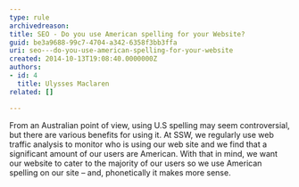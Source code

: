 ```yaml
---
type: rule
archivedreason: 
title: SEO - Do you use American spelling for your Website?
guid: be3a9688-99c7-4704-a342-6358f3bb3ffa
uri: seo---do-you-use-american-spelling-for-your-website
created: 2014-10-13T19:08:40.0000000Z
authors:
- id: 4
  title: Ulysses Maclaren
related: []

---
```


From an Australian point of view, using U.S spelling may seem controversial, but there are various benefits for using it. At SSW, we regularly use web traffic analysis to monitor who is using our web site and we find that a significant amount of our users are American. With that in mind, we want our website to cater to the majority of our users so we use American spelling on our site – and, phonetically it makes more sense.

<!--endintro-->
